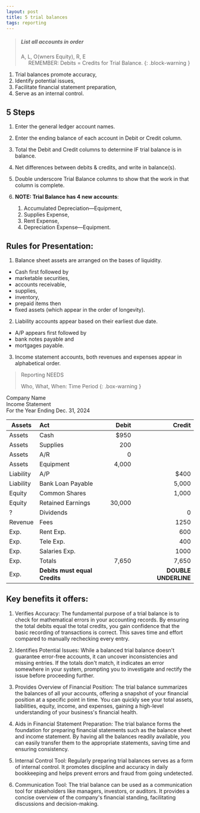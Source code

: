 ```yaml
---
layout: post
title: 5 trial balances
tags: reporting
---
```



> ##### List all accounts in order
>
> A, L, O(wners Equity), R, E <br> &nbsp;&nbsp;&nbsp;&nbsp; REMEMBER: Debits = Credits for Trial Balance.
{: .block-warning }


1. Trial balances promote accuracy,   
2. Identify potential issues,   
3. Facilitate financial statement preparation,  
4. Serve as an internal control.   


## 5 Steps

1. Enter the general ledger account names.   

2. Enter the ending balance of each account in Debit or Credit column.   

3. Total the Debit and Credit columns to determine IF trial balance is in balance.   

4. Net differences between debits & credits, and write in balance(s).  

5. Double underscore Trial Balance columns to show that the work in that column is complete.   

6. **NOTE: Trial Balance has 4 new accounts**:  
   1. Accumulated Depreciation—Equipment,  
   2. Supplies Expense,  
   3. Rent Expense,  
   4. Depreciation Expense—Equipment.     


## Rules for Presentation:

1. Balance sheet assets are arranged on the bases of liquidity. 
  - Cash first followed by 
  - marketable securities, 
  - accounts receivable, 
  - supplies, 
  - inventory, 
  - prepaid items then 
  - fixed assets (which appear in the order of longevity).     

2. Liability accounts appear based on their earliest due date.   
-  A/P appears first followed by 
-  bank notes payable and 
-  mortgages payable.   

3. Income statement accounts, both revenues and expenses appear in alphabetical order.   



> Reporting NEEDS
>
>Who, What, When: Time Period
{: .box-warning }


Company Name   
Income Statement   
For the Year Ending Dec. 31, 2024


| Assets | Act | Debit | Credit |
|-|:---|-------:|------:|
| Assets | Cash | $950 | |
| Assets | Supplies | 200 |  |
| Assets | A/R | 0 | |
| Assets | Equipment | 4,000 | |
| Liability | A/P |  | $400 |
| Liability | Bank Loan Payable |  | 5,000 |
| Equity | Common Shares | | 1,000 |
| Equity | Retained Earnings |  30,000 | |
|?| Dividends | | 0 |
| Revenue | Fees |  | 1250 |
| Exp. | Rent Exp. |   | 600 |
| Exp. | Tele Exp. |   | 400 |
| Exp. | Salaries Exp. |   | 1000 |
| Exp. | Totals | 7,650 | 7,650 |
| Exp. | **Debits must equal Credits** | | **DOUBLE UNDERLINE** |



## Key benefits it offers:

1. Verifies Accuracy: The fundamental purpose of a trial balance is to check for mathematical errors in your accounting records. By ensuring the total debits equal the total credits, you gain confidence that the basic recording of transactions is correct. This saves time and effort compared to manually rechecking every entry.

2. Identifies Potential Issues: While a balanced trial balance doesn't guarantee error-free accounts, it can uncover inconsistencies and missing entries. If the totals don't match, it indicates an error somewhere in your system, prompting you to investigate and rectify the issue before proceeding further.

3. Provides Overview of Financial Position: The trial balance summarizes the balances of all your accounts, offering a snapshot of your financial position at a specific point in time. You can quickly see your total assets, liabilities, equity, income, and expenses, gaining a high-level understanding of your business's financial health.

4. Aids in Financial Statement Preparation: The trial balance forms the foundation for preparing financial statements such as the balance sheet and income statement. By having all the balances readily available, you can easily transfer them to the appropriate statements, saving time and ensuring consistency.

5. Internal Control Tool: Regularly preparing trial balances serves as a form of internal control. It promotes discipline and accuracy in daily bookkeeping and helps prevent errors and fraud from going undetected.

6. Communication Tool: The trial balance can be used as a communication tool for stakeholders like managers, investors, or auditors. It provides a concise overview of the company's financial standing, facilitating discussions and decision-making.

